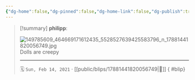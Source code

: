 ```yaml
---
{"dg-home":false,"dg-pinned":false,"dg-home-link":false,"dg-publish":true,"type":"blip","disabled rules":["yaml-title","yaml-title-alias","file-name-heading"],"title":"philipp on instagram @ 2021-02-14","created-date":"2021-02-14T12:00:00","updated-date":"2025-05-02T17:43:07","dg-path":"blips/17881441820056749.md","permalink":"/blips/17881441820056749/","dgPassFrontmatter":true}
---
```


> [!summary] **philipp**:
>
> ![149785609_464669171612435_5528527639425583796_n_17881441820056749.jpg](/img/user/attachments/149785609_464669171612435_5528527639425583796_n_17881441820056749.jpg)
> Dolls are creepy
> - - -
>
> 🗓️ `Sun, Feb 14, 2021` · [[public/blips/17881441820056749\|🔗]]
{ #blip}

